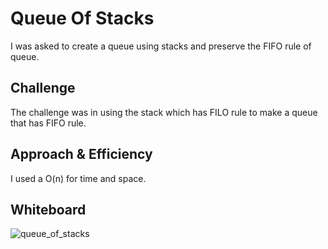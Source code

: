 # Queue Of Stacks

I was asked to create a queue using stacks and preserve the FIFO rule of queue.

## Challenge

The challenge was in using the stack which has FILO rule to make a queue that has FIFO rule.

## Approach & Efficiency

I used a O(n) for time and space.

## Whiteboard

![queue_of_stacks](/Assets/queueOfS.png)

